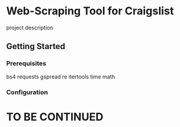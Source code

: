 # Web-Scraping Tool for Craigslist

project description

## Getting Started

### Prerequisites
bs4
requests
gspread
re
itertools
time
math

### Configuration

# TO BE CONTINUED
